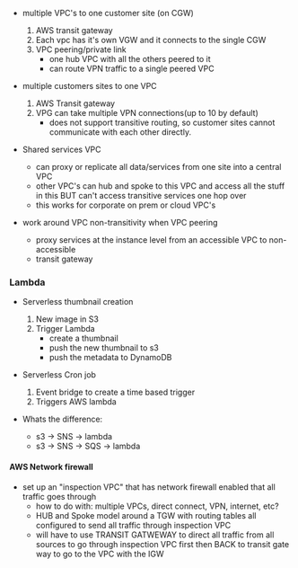 * multiple VPC's to one customer site (on CGW)
    1. AWS transit gateway
    2. Each vpc has it's own VGW and it connects to the single CGW
    3. VPC peering/private link
        * one hub VPC with all the others peered to it
        * can route VPN traffic to a single peered VPC

* multiple customers sites to one VPC
    1. AWS Transit gateway
    2. VPG can take multiple VPN connections(up to 10 by default)
        * does not support transitive routing, so customer sites cannot communicate with each other directly.
    

* Shared services VPC
    * can proxy or replicate all data/services from one site into a central VPC 
    * other VPC's can hub and spoke to this VPC and access all the stuff in this BUT can't access transitive services one hop over
    * this works for corporate on prem or cloud VPC's

* work around VPC non-transitivity when VPC peering
    * proxy services at the instance level from an accessible VPC to non-accessible
    * transit gateway 


### Lambda
* Serverless thumbnail creation
    1. New image in S3
    2. Trigger Lambda
         * create a thumbnail
         * push the new thumbnail to s3
         * push the metadata to DynamoDB
    
* Serverless Cron job
    1. Event bridge to create a time based trigger
    2. Triggers AWS lambda

* Whats the difference:
    * s3 -> SNS -> lambda
    * s3 -> SNS -> SQS -> lambda

#### AWS Network firewall

* set up an "inspection VPC" that has network firewall enabled that all traffic goes through
    *  how to do with: multiple VPCs, direct connect, VPN, internet, etc?
    * HUB and Spoke model around a TGW with routing tables all configured to send all traffic through inspection VPC
    * will have to use TRANSIT GATWEWAY to direct all traffic from all sources to go through inspection VPC first
    then BACK to transit gate way to go to the VPC with the IGW
    
